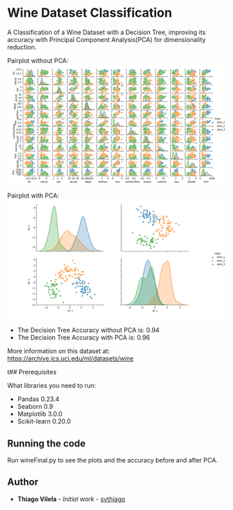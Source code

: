 # Wine Dataset Classification

A Classification of a Wine Dataset with a Decision Tree, improving its accuracy with Principal Component Analysis(PCA) for dimensionality reduction.

Pairplot without PCA:
![alt text](https://github.com/svthiago/testRepo/blob/master/before_pca.png)

Pairplot with PCA:
![alt text](https://github.com/svthiago/testRepo/blob/master/after_pca.png)


  - The Decision Tree Accuracy without PCA is: 0.94
  - The Decision Tree Accuracy with PCA is: 0.96

More information on this dataset at:
https://archive.ics.uci.edu/ml/datasets/wine


t## Prerequisites

What libraries you need to run:

  - Pandas 0.23.4
  - Seaborn 0.9
  - Matplotlib 3.0.0
  - Scikit-learn 0.20.0
 

## Running the code

Run wineFinal.py to see the plots and the accuracy before and after PCA.


## Author

* **Thiago Vilela** - *Initial work* - [svthiago](https://github.com/svthiago)

